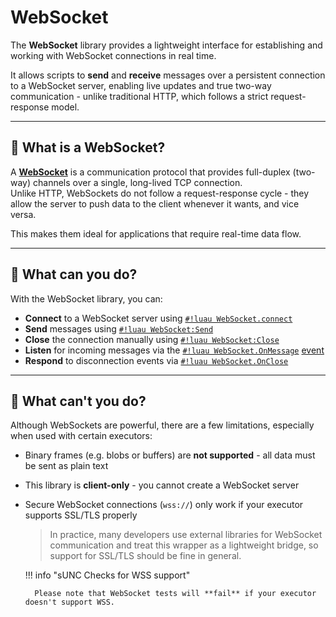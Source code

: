 # WebSocket

The **WebSocket** library provides a lightweight interface for establishing and working with WebSocket connections in real time.

It allows scripts to **send** and **receive** messages over a persistent connection to a WebSocket server, enabling live updates and true two-way communication - unlike traditional HTTP, which follows a strict request-response model.

---

## 🧠 What is a WebSocket?

A [**WebSocket**](https://en.wikipedia.org/wiki/WebSocket) is a communication protocol that provides full-duplex (two-way) channels over a single, long-lived TCP connection.  
Unlike HTTP, WebSockets do not follow a request-response cycle - they allow the server to push data to the client whenever it wants, and vice versa.

This makes them ideal for applications that require real-time data flow.

---

## 🚦 What can you do?

With the WebSocket library, you can:

- **Connect** to a WebSocket server using [`#!luau WebSocket.connect`](./connect.md)
- **Send** messages using [`#!luau WebSocket:Send`](./send.md)
- **Close** the connection manually using [`#!luau WebSocket:Close`](./close.md)
- **Listen** for incoming messages via the [`#!luau WebSocket.OnMessage`](./onmessage.md) [event](https://create.roblox.com/docs/scripting/events)
- **Respond** to disconnection events via [`#!luau WebSocket.OnClose`](./onclose.md)

---

## 🚫 What can't you do?

Although WebSockets are powerful, there are a few limitations, especially when used with certain executors:

- Binary frames (e.g. blobs or buffers) are **not supported** - all data must be sent as plain text
- This library is **client-only** - you cannot create a WebSocket server
- Secure WebSocket connections (`wss://`) only work if your executor supports SSL/TLS properly

    > In practice, many developers use external libraries for WebSocket communication and treat this wrapper as a lightweight bridge, so support for SSL/TLS should be fine in general.

    !!! info "sUNC Checks for WSS support"

        Please note that WebSocket tests will **fail** if your executor doesn't support WSS.
